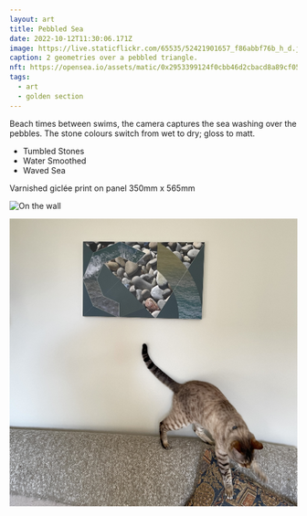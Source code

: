 ```yaml
---
layout: art
title: Pebbled Sea
date: 2022-10-12T11:30:06.171Z
image: https://live.staticflickr.com/65535/52421901657_f86abbf76b_h_d.jpg
caption: 2 geometries over a pebbled triangle.
nft: https://opensea.io/assets/matic/0x2953399124f0cbb46d2cbacd8a89cf0599974963/48162648330355413914028108631647327469322174667090404439099707911804574236673/
tags:
  - art
  - golden section
---
```

Beach times between swims, the camera captures the sea washing over the pebbles. The stone colours switch from wet to dry; gloss to matt.

* Tumbled Stones
* Water Smoothed
* Waved Sea

Varnished giclée print on panel 350mm x 565mm

![On the wall](/uploads/pebbledseainsitu.jpeg "Showing scale")

![Ashima on the sofa](/uploads/img_2603.jpeg "Ashima on the sofa")